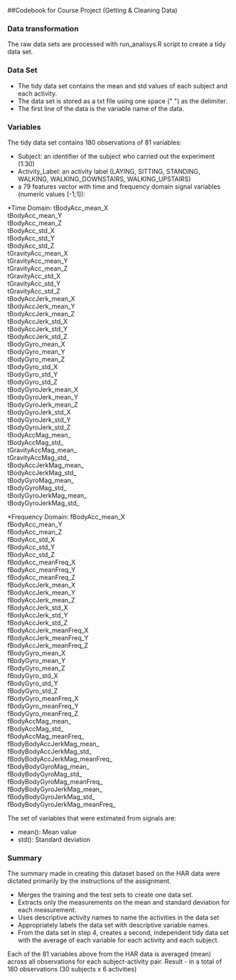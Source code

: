 ##Codebook for Course Project (Getting & Cleaning Data)

### Data transformation

The raw data sets are processed with run_analisys.R script to create a tidy data set.

### Data Set
* The tidy data set contains the mean and std values of each subject and each activity.
* The data set is stored as a txt file using one space (" ") as the delimiter.
* The first line of the data is the variable name of the data.

### Variables

The tidy data set contains 180 observations of 81 variables:
* Subject: an identifier of the subject who carried out the experiment (1:30)
* Activity_Label: an activity label (LAYING, SITTING, STANDING, WALKING, WALKING_DOWNSTAIRS, WALKING_UPSTAIRS)
* a 79 features vector with time and frequency domain signal variables (numeric values [-1;1]):

*Time Domain:
tBodyAcc_mean_X  
tBodyAcc_mean_Y  
tBodyAcc_mean_Z  
tBodyAcc_std_X  
tBodyAcc_std_Y  
tBodyAcc_std_Z  
tGravityAcc_mean_X  
tGravityAcc_mean_Y  
tGravityAcc_mean_Z  
tGravityAcc_std_X  
tGravityAcc_std_Y  
tGravityAcc_std_Z  
tBodyAccJerk_mean_X  
tBodyAccJerk_mean_Y  
tBodyAccJerk_mean_Z  
tBodyAccJerk_std_X  
tBodyAccJerk_std_Y  
tBodyAccJerk_std_Z  
tBodyGyro_mean_X  
tBodyGyro_mean_Y  
tBodyGyro_mean_Z  
tBodyGyro_std_X  
tBodyGyro_std_Y  
tBodyGyro_std_Z  
tBodyGyroJerk_mean_X  
tBodyGyroJerk_mean_Y  
tBodyGyroJerk_mean_Z  
tBodyGyroJerk_std_X  
tBodyGyroJerk_std_Y  
tBodyGyroJerk_std_Z  
tBodyAccMag_mean_  
tBodyAccMag_std_  
tGravityAccMag_mean_  
tGravityAccMag_std_  
tBodyAccJerkMag_mean_  
tBodyAccJerkMag_std_  
tBodyGyroMag_mean_  
tBodyGyroMag_std_  
tBodyGyroJerkMag_mean_  
tBodyGyroJerkMag_std_

*Frequency Domain:
fBodyAcc_mean_X  
fBodyAcc_mean_Y  
fBodyAcc_mean_Z  
fBodyAcc_std_X  
fBodyAcc_std_Y  
fBodyAcc_std_Z  
fBodyAcc_meanFreq_X  
fBodyAcc_meanFreq_Y  
fBodyAcc_meanFreq_Z  
fBodyAccJerk_mean_X  
fBodyAccJerk_mean_Y  
fBodyAccJerk_mean_Z  
fBodyAccJerk_std_X  
fBodyAccJerk_std_Y  
fBodyAccJerk_std_Z  
fBodyAccJerk_meanFreq_X  
fBodyAccJerk_meanFreq_Y  
fBodyAccJerk_meanFreq_Z  
fBodyGyro_mean_X  
fBodyGyro_mean_Y  
fBodyGyro_mean_Z  
fBodyGyro_std_X  
fBodyGyro_std_Y  
fBodyGyro_std_Z  
fBodyGyro_meanFreq_X  
fBodyGyro_meanFreq_Y  
fBodyGyro_meanFreq_Z  
fBodyAccMag_mean_  
fBodyAccMag_std_  
fBodyAccMag_meanFreq_  
fBodyBodyAccJerkMag_mean_  
fBodyBodyAccJerkMag_std_  
fBodyBodyAccJerkMag_meanFreq_  
fBodyBodyGyroMag_mean_  
fBodyBodyGyroMag_std_  
fBodyBodyGyroMag_meanFreq_  
fBodyBodyGyroJerkMag_mean_  
fBodyBodyGyroJerkMag_std_  
fBodyBodyGyroJerkMag_meanFreq_

The set of variables that were estimated from signals are: 
* mean(): Mean value
* std(): Standard deviation

### Summary

The summary made in creating this dataset based on the HAR data were dictated primarily by the instructions of the assignment.
* Merges the training and the test sets to create one data set.
* Extracts only the measurements on the mean and standard deviation for each measurement. 
* Uses descriptive activity names to name the activities in the data set
* Appropriately labels the data set with descriptive variable names. 
* From the data set in step 4, creates a second, independent tidy data set with the average of each variable for each activity and each subject.

Each of the 81 variables above from the HAR data is averaged (mean) across all observations for each subject-activity pair. Result - in a total of 180 observations (30 subjects x 6 activities)